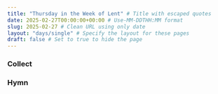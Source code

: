 ```yaml
---
title: "Thursday in the Week of Lent" # Title with escaped quotes
date: 2025-02-27T00:00:00+00:00 # Use-MM-DDTHH:MM format
slug: 2025-02-27 # Clean URL using only date
layout: "days/single" # Specify the layout for these pages
draft: false # Set to true to hide the page
---
```


### Collect


### Hymn